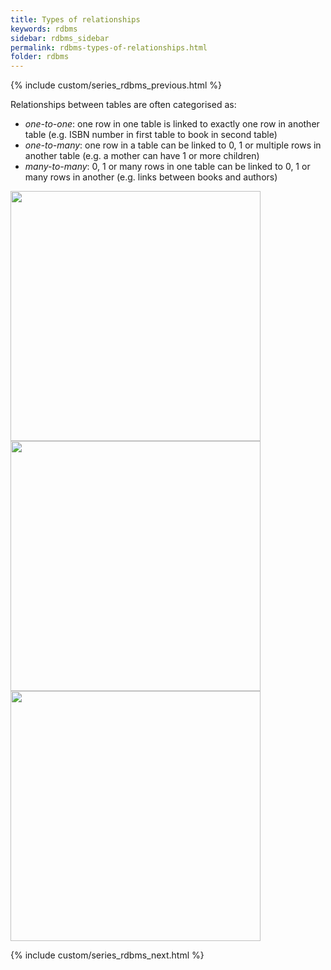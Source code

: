 ```yaml
---
title: Types of relationships
keywords: rdbms
sidebar: rdbms_sidebar
permalink: rdbms-types-of-relationships.html
folder: rdbms
---
```

{% include custom/series_rdbms_previous.html %}

Relationships between tables are often categorised as:
- _one-to-one_: one row in one table is linked to exactly one row in another table (e.g. ISBN number in first table to book in second table)
- _one-to-many_: one row in a table can be linked to 0, 1 or multiple rows in another table (e.g. a mother can have 1 or more children)
- _many-to-many_: 0, 1 or many rows in one table can be linked to 0, 1 or many rows in another (e.g. links between books and authors)

<img src="{{ site.baseurl }}/assets/one-to-one.png" width="400px" /><br/>
<img src="{{ site.baseurl }}/assets/one-to-many.png" width="400px" /><br/>
<img src="{{ site.baseurl }}/assets/many-to-many.png" width="400px" />

{% include custom/series_rdbms_next.html %}
